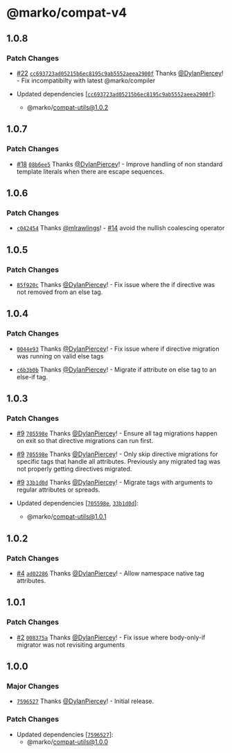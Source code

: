# @marko/compat-v4

## 1.0.8

### Patch Changes

- [#22](https://github.com/marko-js/compat/pull/22) [`cc693723ad05215b6ec8195c9ab5552aeea2900f`](https://github.com/marko-js/compat/commit/cc693723ad05215b6ec8195c9ab5552aeea2900f) Thanks [@DylanPiercey](https://github.com/DylanPiercey)! - Fix incompatibilty with latest @marko/compiler

- Updated dependencies [[`cc693723ad05215b6ec8195c9ab5552aeea2900f`](https://github.com/marko-js/compat/commit/cc693723ad05215b6ec8195c9ab5552aeea2900f)]:
  - @marko/compat-utils@1.0.2

## 1.0.7

### Patch Changes

- [#18](https://github.com/marko-js/compat/pull/18) [`08b6ee5`](https://github.com/marko-js/compat/commit/08b6ee58cbd51a6fee42a66df2180d92442e98f6) Thanks [@DylanPiercey](https://github.com/DylanPiercey)! - Improve handling of non standard template literals when there are escape sequences.

## 1.0.6

### Patch Changes

- [`c042454`](https://github.com/marko-js/compat/commit/c0424540796edb2241575f333ff4d000a1dc7726) Thanks [@mlrawlings](https://github.com/mlrawlings)! - [#14](https://github.com/marko-js/compat/pull/14) avoid the nullish coalescing operator

## 1.0.5

### Patch Changes

- [`85f920c`](https://github.com/marko-js/compat/commit/85f920c22323cb0cd3c6a6da51d3e07dc14824c1) Thanks [@DylanPiercey](https://github.com/DylanPiercey)! - Fix issue where the if directive was not removed from an else tag.

## 1.0.4

### Patch Changes

- [`0044e93`](https://github.com/marko-js/compat/commit/0044e93d26febfa14d153e3cd0aebc084351ff44) Thanks [@DylanPiercey](https://github.com/DylanPiercey)! - Fix issue where if directive migration was running on valid else tags

- [`c6b3b0b`](https://github.com/marko-js/compat/commit/c6b3b0b92db74abc02f9d8976b65dc5c6c73ae9c) Thanks [@DylanPiercey](https://github.com/DylanPiercey)! - Migrate if attribute on else tag to an else-if tag.

## 1.0.3

### Patch Changes

- [#9](https://github.com/marko-js/compat/pull/9) [`705598e`](https://github.com/marko-js/compat/commit/705598ef6bb7d136c1d948d1639b7a14c2289f0c) Thanks [@DylanPiercey](https://github.com/DylanPiercey)! - Ensure all tag migrations happen on exit so that directive migrations can run first.

- [#9](https://github.com/marko-js/compat/pull/9) [`705598e`](https://github.com/marko-js/compat/commit/705598ef6bb7d136c1d948d1639b7a14c2289f0c) Thanks [@DylanPiercey](https://github.com/DylanPiercey)! - Only skip directive migrations for specific tags that handle all attributes. Previously any migrated tag was not properly getting directives migrated.

- [#9](https://github.com/marko-js/compat/pull/9) [`33b1d0d`](https://github.com/marko-js/compat/commit/33b1d0d723c82ade65f27a31910120a29f522417) Thanks [@DylanPiercey](https://github.com/DylanPiercey)! - Migrate tags with arguments to regular attributes or spreads.

- Updated dependencies [[`705598e`](https://github.com/marko-js/compat/commit/705598ef6bb7d136c1d948d1639b7a14c2289f0c), [`33b1d0d`](https://github.com/marko-js/compat/commit/33b1d0d723c82ade65f27a31910120a29f522417)]:
  - @marko/compat-utils@1.0.1

## 1.0.2

### Patch Changes

- [#4](https://github.com/marko-js/compat/pull/4) [`ad02286`](https://github.com/marko-js/compat/commit/ad02286bf28b66acafa1156dc381e61213be1456) Thanks [@DylanPiercey](https://github.com/DylanPiercey)! - Allow namespace native tag attributes.

## 1.0.1

### Patch Changes

- [#2](https://github.com/marko-js/compat/pull/2) [`008375a`](https://github.com/marko-js/compat/commit/008375ad1926976462e4dfa56a712a4e22ba6293) Thanks [@DylanPiercey](https://github.com/DylanPiercey)! - Fix issue where body-only-if migrator was not revisiting arguments

## 1.0.0

### Major Changes

- [`7596527`](https://github.com/marko-js/compat/commit/759652785293c56649165a3862c83ed5f1389d8f) Thanks [@DylanPiercey](https://github.com/DylanPiercey)! - Initial release.

### Patch Changes

- Updated dependencies [[`7596527`](https://github.com/marko-js/compat/commit/759652785293c56649165a3862c83ed5f1389d8f)]:
  - @marko/compat-utils@1.0.0
